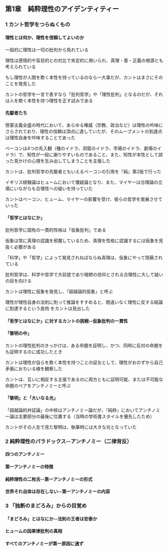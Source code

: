 ## 第1章　純粋理性のアイデンティティー

### 1 カント哲学をつらぬくもの

#### 理性とは何か、理性を信頼してよいのか

一般的に理性は一切の批判から免れている

理性は感情的や盲目的との対比で肯定的に用いられ、真理・善・正義の根源とも考えられている

もし理性が人間を欺く本性を持っているのなら一大事だが、カントはまさにそのことを発見した

カントの哲学を一言で表すなら「批判哲学」や「理性批判」となるのだが、それは人を欺く本性を持つ理性を正す試みである

#### 先駆者たち

啓蒙主義全盛の時代において、あらゆる権威（宗教、政治など）は理性の吟味にさらされており、理性の信頼は頂点に達していたが、そのムーブメントの到達点は理性自身を吟味することであった

ベーコンは4つの先入観（種のイドラ、洞窟のイドラ、市場のイドラ、劇場のイドラ）で、知性が一般に謝りやすいものであること、また、知性が本性として誤った見かけの心理を生み出してしまうことを主張した

カントは、批判哲学の先駆者ともいえるベーコンの引用を『純』第2版で行った

イギリス経験論はヒュームにおいて懐疑論となり、また、マイヤーは合理論の立場にいながらも合理性への疑いを持っていた

カントはベーコン、ヒューム、マイヤーの影響を受け、彼らの哲学を発展させていった

#### 「哲学とはなにか」

批判哲学に固有の一貫的性格は「仮象批判」である

仮象は常に真理の認識を邪魔しているため、真理を性格に認識するには仮象を見抜く必要がある

「科学」や「哲学」によって発見されねばならぬ真理は、仮象にやって隠蔽されている

批判哲学は、科学や哲学で大前提であり暗黙の信仰とされる合理性に大して疑いの目を向ける

カントは理性に仮象を発見し、「超越論的仮象」と呼ぶ

理性が理性自身の法則に則って推論をすすめると、間違いなく理性に反する結論に到達するという皮肉
をカントは見出した

#### 「哲学とはなにか」に対するカントの挑戦--仮象批判の一貫性

#### 「黎明の中」

カントの理性批判のきっかけは、ある命題を証明し、かつ、同時に反対の命題をも証明するのに成功したとき

カントは理性が自らを欺く本性を持つことの証左として、理性がおのずから自己矛盾におちいる様を観察した

カントは、互いに相反する主張であるのに両方ともに証明可能、または不可能な命題のペアをアンチノミーと呼ぶ

#### 「黎明」と「大いなる光」

「超越論的弁証論」の中核はアンチノミー論だが、『純粋』においてアンチノミー論は主要部分の最後に位置する（当時の学術書スタイルを優先したため）

カントがその人生で見た黎明は、執筆時には大きな光となっていた

### 2 純粋理性のパラドックス--アンチノミー（二律背反）

#### 四つのアンチノミー

#### 第一アンチノミーの特徴

#### 純粋理性の二枚舌--第一アンチノミーの形式

#### 世界それ自体は存在しない--第一アンチノミーの内容

### 3 「独断のまどろみ」からの目覚め

#### 「まどろみ」とはなにか--法則の王者は安泰か

#### ヒュームの因果律批判の真相

#### すべてのアンチノミーが第一原因に通ず
